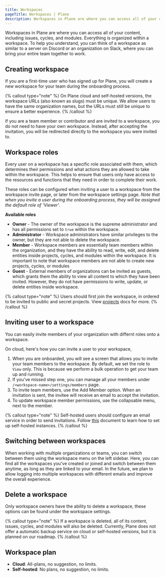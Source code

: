```yaml
---
title: Workspaces
pageTitle: Workspaces | Plane
description: Workspaces in Plane are where you can access all of your content, including issues, cycles, and modules. Everything is organized within a workspace. To help you understand, you can think of a workspace as similar to a server on Discord or an organization on Slack, where you can bring your entire team together to work.
---
```


Workspaces in Plane are where you can access all of your content, including issues, cycles, and modules. Everything is organized within a workspace. To help you understand, you can think of a workspace as similar to a server on Discord or an organization on Slack, where you can bring your entire team together to work.

## Creating workspace

If you are a first-time user who has signed up for Plane, you will create a new workspace for your team during the onboarding process.

{% callout type="note" %}
On Plane cloud and self-hosted versions, the workspace URLs (also known as
slugs) must be unique. We allow users to have the same organization names, but
the URLs must still be unique to ensure a better experience.
{% /callout %}

If you are a team member or contributor and are invited to a workspace, you do
not need to have your own workspace. Instead, after accepting the invitation,
you will be redirected directly to the workspace you were invited to.

## Workspace roles

Every user on a workspace has a specific role associated with them, which
determines their permissions and what actions they are allowed to take within
the workspace. This helps to ensure that users only have access to the
resources and functions that they need in order to complete their work.

These roles can be configured when inviting a user to a workspace from the
workspace invite page, or later from the workspace settings page. _Note that
when you invite a user during the onboarding process, they will be assigned
the default role of 'Viewer'_.

**Available roles**

- **Owner** - The owner of the workspace is the supreme administrator and has all permissions set to `true` within the workspace.
- **Administrator** - Workspace administrators have similar privileges to the owner, but they are not able to delete the workspace.
- **Member** - Workspace members are essentially team members within the organization, and they have the ability to read, write, edit, and delete entities inside projects, cycles, and modules within the workspace. It is important to note that workspace members are not able to create new projects, cycles, or modules
- **Guest** - External members of organizations can be invited as guests, which grants them the ability to view all content to which they have been invited. However, they do not have permissions to write, update, or delete entities inside workspace.

{% callout type="note" %}
Users should first join the workspace, in ordered to be invited to public and
secret projects. View [projects](/projects) docs for more.
{% /callout %}

## Inviting user to a workspace

You can easily invite members of your organization with differnt roles onto a workspace.

On cloud, here's how you can invite a user to your workspace,

1. When you are onboarded, you will see a screen that allows you to invite your team members to the workspace. By default, we set the role to `View` only. This is because we perform a bulk operation to get your team up and running.
2. If you've missed step one, you can manage all your members under `/<workspace-name>/settings/members` page.
3. To invite team members, use the Add Member option. When an invitation is sent, the invitee will receive an email to accept the invitation.
4. To update workspace member permissions, use the collapsable menu, next to the member.

{% callout type="note" %}
Self-hosted users should configure an email service in order to send
invitations. Follow [this](/self-hosting) document to learn how to set up
self-hosted instances.
{% /callout %}

## Switching between workspaces

When working with multiple organizations or teams, you can switch between them
using the workspace menu on the left sidebar. Here, you can find all the
workspaces you've created or joined and switch between them anytime, as long
as they are linked to your email. In the future, we plan to allow logging into
multiple workspaces with different emails and improve the overall experience.

## Delete a workspace

Only workspace owners have the ability to delete a workspace, these options can be found under the workspace settings.

{% callout type="note" %}
If a workspace is deleted, all of its content, issues, cycles, and modules
will also be deleted. Currently, Plane does not offer a automatic backup
service on cloud or self-hosted versions, but it is planned on our roadmap.
{% /callout %}

## Workspace plan

- **Cloud**: All-plans, no suggestion, no limits.
- **Self-hosted**: No plans, no suggestion, no limits.
